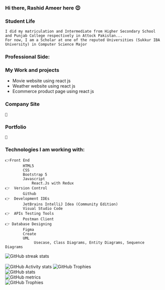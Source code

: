 ### Hi there, Rashid Ameer here 😍 

    
### Student Life
    I did my matriculation and Intermediate from Higher Secondary School and Punjab College respectively in Attock Pakistan... 
    For now, I am a Scholar at one of the reputed Universities (Sukkur IBA University) in Computer Science Major

###  Professional Side:

### My Work and projects
   * Movie website using react js
   * Weather website using react js
   * Ecommerce product page using react js
### Company Site 
    🔗 
    
### Portfolio    
    🔗 

### Technologies I am working with:      
    👉Front End
            HTML5
            CSS 
            Bootstrap 5
            Javascript
                React.Js with Redux
    👉  Version Control
            Github
    👉  Development IDEs
            JetBrains IntelliJ Idea (Community Edition)
            Visual Studio Code
    👉  APIs Testing Tools
            Postman Client
    👉 Database Designing
            Figma
            Create
            UML
                 Usecase, Class Diagrams, Entity Diagrams, Sequence Diagrams
![GitHub streak stats](https://github-readme-streak-stats.herokuapp.com/?user=RA-Offical)  
<br/>
![GitHub Activity stats]( https://activity-graph.herokuapp.com/graph?username=RA-Offical)
![GitHub Trophies ](https://github-profile-trophy.vercel.app/?username=RA-Offical)  
![GitHub stats](https://github-readme-stats.vercel.app/api?username=RA-Offical&show_icons=true&theme=dark)  
![GitHub metrics](https://metrics.lecoq.io/RA-Offical)  
![GitHub Trophies ](https://github-readme-stats.vercel.app/api/top-langs/?username=RA-Offical)  
